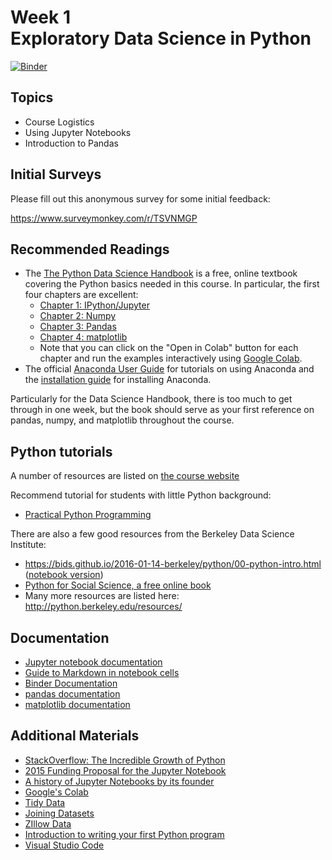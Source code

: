 # Week 1<br>Exploratory Data Science in Python

[![Binder](https://mybinder.org/badge_logo.svg)](https://mybinder.org/v2/gh/MUSA-550-Fall-2020/week-1/master?filepath=lecture-1.ipynb)

## Topics

- Course Logistics
- Using Jupyter Notebooks
- Introduction to Pandas

## Initial Surveys

Please fill out this anonymous survey for some initial feedback:

https://www.surveymonkey.com/r/TSVNMGP

## Recommended Readings

- The [The Python Data Science Handbook](https://jakevdp.github.io/PythonDataScienceHandbook/) is a free, online textbook covering the Python basics needed in this course. In particular, the first four chapters are excellent:
  - [Chapter 1: IPython/Jupyter](https://jakevdp.github.io/PythonDataScienceHandbook/01.00-ipython-beyond-normal-python.html)
  - [Chapter 2: Numpy](https://jakevdp.github.io/PythonDataScienceHandbook/02.00-introduction-to-numpy.html)
  - [Chapter 3: Pandas](https://jakevdp.github.io/PythonDataScienceHandbook/03.00-introduction-to-pandas.html)
  - [Chapter 4: matplotlib](https://jakevdp.github.io/PythonDataScienceHandbook/04.00-introduction-to-matplotlib.html)
  - Note that you can click on the "Open in Colab" button for each chapter and run the examples interactively using [Google Colab](https://colab.research.google.com).
- The official [Anaconda User Guide](https://docs.anaconda.com/anaconda/user-guide/) for tutorials on using Anaconda and the [installation guide](https://docs.anaconda.com/anaconda/install/) for installing Anaconda.

Particularly for the Data Science Handbook, there is too much to get through in one week, but the book should serve as your first reference on pandas, numpy, and matplotlib throughout the course.

## Python tutorials

A number of resources are listed on [the course website](https://musa-550-fall-2020.github.io/resources/python/)

Recommend tutorial for students with little Python background:

- [Practical Python Programming](https://dabeaz-course.github.io/practical-python/Notes/Contents.html)

There are also a few good resources from the Berkeley Data Science Institute:

- https://bids.github.io/2016-01-14-berkeley/python/00-python-intro.html ([notebook version](https://bids.github.io/2016-01-14-berkeley/python/00-python-intro.ipynb))
- [Python for Social Science, a free online book](https://gawron.sdsu.edu/python_for_ss/course_core/book_draft/index.html)
- Many more resources are listed here: http://python.berkeley.edu/resources/

## Documentation

- [Jupyter notebook documentation](https://jupyter.readthedocs.io/en/latest/content-quickstart.html)
- [Guide to Markdown in notebook cells](https://jupyter-notebook.readthedocs.io/en/stable/examples/Notebook/Working%20With%20Markdown%20Cells.html)
- [Binder Documentation](https://mybinder.readthedocs.io/en/latest/)
- [pandas documentation](https://pandas.pydata.org/pandas-docs/stable/)
- [matplotlib documentation](https://matplotlib.org/)

## Additional Materials

- [StackOverflow: The Incredible Growth of Python](https://stackoverflow.blog/2017/09/06/incredible-growth-python/)
- [2015 Funding Proposal for the Jupyter Notebook](https://blog.jupyter.org/project-jupyter-computational-narratives-as-the-engine-of-collaborative-data-science-2b5fb94c3c58)
- [A history of Jupyter Notebooks by its founder](http://blog.fperez.org/2012/01/ipython-notebook-historical.html)
- [Google's Colab](https://colab.research.google.com/notebooks/welcome.ipynb)
- [Tidy Data](https://en.wikipedia.org/wiki/Tidy_data)
- [Joining Datasets](joining_infographic.jpg)
- [ZIllow Data](https://www.zillow.com/research/data/)
- [Introduction to writing your first Python program](https://dabeaz-course.github.io/practical-python/Notes/01_Introduction/02_Hello_world.html)
- [Visual Studio Code](https://code.visualstudio.com/download)
